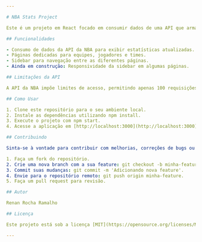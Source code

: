 ```yaml
---

# NBA Stats Project

Este é um projeto em React focado em consumir dados de uma API que armazena estatísticas da NBA. O objetivo principal é criar uma aplicação web para exibir informações sobre equipes, jogadores,estatisticas e jogos ao vivo da NBA.

## Funcionalidades

- Consumo de dados da API da NBA para exibir estatísticas atualizadas.
- Páginas dedicadas para equipes, jogadores e times.
- Sidebar para navegação entre as diferentes páginas.
- Ainda em construção: Responsividade da sidebar em algumas páginas.

## Limitações da API

A API da NBA impõe limites de acesso, permitindo apenas 100 requisições por dia para cada endpoint. Por isso, é importante otimizar o uso das requisições e considerar estratégias de cache para minimizar o número de chamadas à API.

## Como Usar

1. Clone este repositório para o seu ambiente local.
2. Instale as dependências utilizando npm install.
3. Execute o projeto com npm start.
4. Acesse a aplicação em [http://localhost:3000](http://localhost:3000).

## Contribuindo

Sinta-se à vontade para contribuir com melhorias, correções de bugs ou novas funcionalidades. Basta seguir estas etapas:

1. Faça um fork do repositório.
2. Crie uma nova branch com a sua feature: git checkout -b minha-feature.
3. Commit suas mudanças: git commit -m 'Adicionando nova feature'.
4. Envie para o repositório remoto: git push origin minha-feature.
5. Faça um pull request para revisão.

## Autor

Renan Rocha Ramalho

## Licença

Este projeto está sob a licença [MIT](https://opensource.org/licenses/MIT).

---
```

